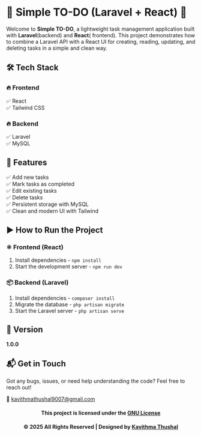 # 🌟 Simple TO-DO (Laravel + React) 🌟

Welcome to **Simple TO-DO**, a lightweight task management application built with **Laravel**(backend) and **React**(
frontend). This project demonstrates how to combine a Laravel API with a React UI for creating, reading, updating, and
deleting tasks in a simple and clean way.

## 🛠️ Tech Stack

### 🔥 Frontend

✅ React<br/>
✅ Tailwind CSS<br/>

### 🔥 Backend

✅ Laravel<br/>
✅ MySQL<br/>

## 🚀 Features

✅ Add new tasks<br/>
✅ Mark tasks as completed<br/>
✅ Edit existing tasks<br/>
✅ Delete tasks<br/>
✅ Persistent storage with MySQL<br/>
✅ Clean and modern UI with Tailwind<br/>

## ▶️ How to Run the Project

### ⚛️ Frontend (React)

1. Install dependencies - `npm install`
2. Start the development server - `npm run dev`

### 📦 Backend (Laravel)

1. Install dependencies - `composer install`
2. Migrate the database - `php artisan migrate`
3. Start the Laravel server - `php artisan serve`

## 📝 Version

**1.0.0**

## 📬 Get in Touch

Got any bugs, issues, or need help understanding the code? Feel free to reach out!

📧 [kavithmathushal9007@gmail.com](mailto:kavithmathushal9007@gmail.com)

<div align="center">

#### This project is licensed under the [GNU License](LICENSE)

#### © 2025 All Rights Reserved | Designed by [Kavithma Thushal](https://github.com/Kavithma-Thushal)

</div>